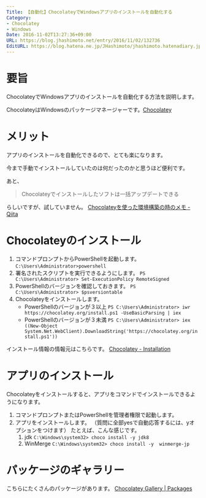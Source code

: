 ```yaml
---
Title: 【自動化】ChocolateyでWindowsアプリのインストールを自動化する
Category:
- Chocolatey
- Windows
Date: 2016-11-02T13:27:36+09:00
URL: https://blog.jhashimoto.net/entry/2016/11/02/132736
EditURL: https://blog.hatena.ne.jp/JHashimoto/jhashimoto.hatenadiary.jp/atom/entry/10328749687192636171
---
```


# 要旨

ChocolateyでWindowsアプリのインストールを自動化する方法を説明します。

ChocolateyはWindowsのパッケージマネージャーです。[Chocolatey](https://chocolatey.org/ "Chocolatey")

<!-- more -->

# メリット
アプリのインストールを自動化できるので、とても楽になります。

今まで手動でインストールしていたのは何だったのかと思うほど便利です。

あと、

> Chocolateyでインストールしたソフトは一括アップデートできる

らしいですが、試していません。
[Chocolateyを使った環境構築の時のメモ - Qiita](http://qiita.com/konta220/items/95b40b4647a737cb51aa "Chocolateyを使った環境構築の時のメモ - Qiita")

# Chocolateyのインストール

1. コマンドプロンプトからPowerShellを起動します。
`C:\Users\Administrator>powershell`
2. 署名されたスクリプトを実行できるようにします。
`PS C:\Users\Administrator> Set-ExecutionPolicy RemoteSigned`
3. PowerShellのバージョンを確認しておきます。
`PS C:\Users\Administrator> $psversiontable`
4. Chocolateyをインストールします。
    * PowerShellのバージョンが３以上
`PS C:\Users\Administrator> iwr https://chocolatey.org/install.ps1 -UseBasicParsing | iex`
    * PowerShellのバージョンが３未満
`PS C:\Users\Administrator> iex ((New-Object System.Net.WebClient).DownloadString('https://chocolatey.org/install.ps1'))`

インストール情報の情報元はこちらです。
[Chocolatey - Installation](https://chocolatey.org/install "Chocolatey - Installation")

# アプリのインストール
Chocolateyをインストールすると、アプリをコマンドでインストールできるようになります。

1. コマンドプロンプトまたはPowerShellを管理者権限で起動します。
2. アプリをインストールします。 （質問に全部yesで自動応答するには、yオプションをつけます）
たとえば、こんな感じです。
    1. jdk
`C:\Windows\system32> choco install -y jdk8`
    2. WinMerge
`C:\Windows\system32> choco install -y  winmerge-jp`

# パッケージのギャラリー
こちらにたくさんのパッケージがあります。
[Chocolatey Gallery | Packages](https://chocolatey.org/packages "Chocolatey Gallery | Packages")
